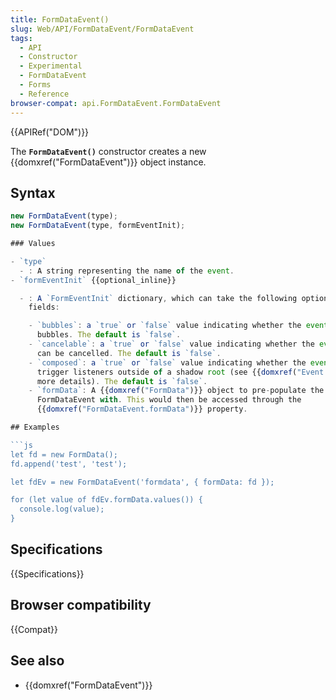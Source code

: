 ```yaml
---
title: FormDataEvent()
slug: Web/API/FormDataEvent/FormDataEvent
tags:
  - API
  - Constructor
  - Experimental
  - FormDataEvent
  - Forms
  - Reference
browser-compat: api.FormDataEvent.FormDataEvent
---
```

{{APIRef("DOM")}}

The **`FormDataEvent()`** constructor creates a new
{{domxref("FormDataEvent")}} object instance.

## Syntax

```js
new FormDataEvent(type);
new FormDataEvent(type, formEventInit);

### Values

- `type`
  - : A string representing the name of the event.
- `formEventInit` {{optional_inline}}

  - : A `FormEventInit` dictionary, which can take the following optional
    fields:

    - `bubbles`: a `true` or `false` value indicating whether the event
      bubbles. The default is `false`.
    - `cancelable`: a `true` or `false` value indicating whether the event
      can be cancelled. The default is `false`.
    - `composed`: a `true` or `false` value indicating whether the event will
      trigger listeners outside of a shadow root (see {{domxref("Event.composed")}} for
      more details). The default is `false`.
    - `formData`: A {{domxref("FormData")}} object to pre-populate the
      FormDataEvent with. This would then be accessed through the
      {{domxref("FormDataEvent.formData")}} property.

## Examples

```js
let fd = new FormData();
fd.append('test', 'test');

let fdEv = new FormDataEvent('formdata', { formData: fd });

for (let value of fdEv.formData.values()) {
  console.log(value);
}
```

## Specifications

{{Specifications}}

## Browser compatibility

{{Compat}}

## See also

- {{domxref("FormDataEvent")}}

